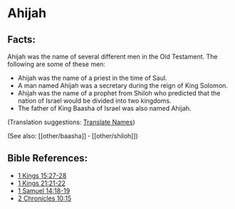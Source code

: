 # Ahijah #

## Facts: ##

Ahijah was the name of several different men in the Old Testament. The following are some of these men:

* Ahijah was the name of a priest in the time of Saul.
* A man named Ahijah was a secretary during the reign of King Solomon.
* Ahijah was the name of a prophet from Shiloh who predicted that the nation of Israel would be divided into two kingdoms.
* The father of King Baasha of Israel was also named Ahijah.

(Translation suggestions: [Translate Names](en/ta-vol1/translate/man/translate-names))

(See also: [[other/baasha]] **·** [[other/shiloh]])

## Bible References: ##

* [1 Kings 15:27-28](en/tn/1ki/help/15/27)
* [1 Kings 21:21-22](en/tn/1ki/help/21/21)
* [1 Samuel 14:18-19](en/tn/1sa/help/14/18)
* [2 Chronicles 10:15](en/tn/2ch/help/10/15)